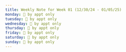 ```yaml
---
title: Weekly Note for Week 01 (12/30/24 - 01/05/25)
monday: 🫥 by appt only
tuesday: 🫥 by appt only
wednesday: 🫥 by appt only
thursday: 🫥 by appt only
friday: 🫥 by appt only
saturday: 🫥 by appt only
sunday: 🫥 by appt only
---
```

